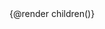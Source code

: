 <script lang="ts">
  import {DocPage} from "runes-webkit";
  import type { Snippet } from "svelte";
  interface Props {
    children: Snippet;
  }
  let { children }: Props = $props()
</script>

<DocPage>
  {@render children()}
</DocPage>
